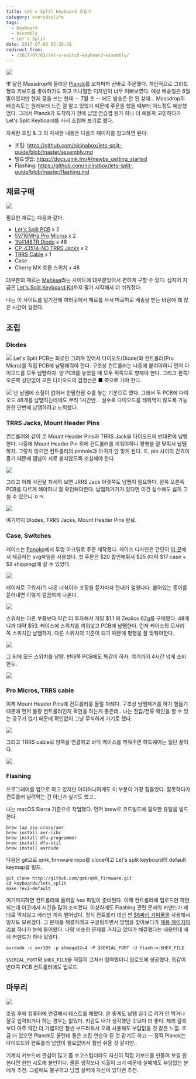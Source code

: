 ```yaml
---
title: Let's Split Keyboard 조립기
category: everydaylife
tags:
  - Keyboard
  - Assembly
  - Let's Split
date: 2017-07-03 02:26:38
redirect_from:
  - /2017/07/03/let-s-switch-keyboard-assembly/
---
```


![](/keyboard.png)

몇 달전 Massdrop에 올라온 [Planck](https://www.massdrop.com/buy/planck-mechanical-keyboard?mode=open_guest)를 보자마자 곧바로 주문했다. 개인적으로 그리드형의 키보드를 좋아하기도 하고 미니멀한 디자인이 너무 이뻐보였다. 예상 배송일은 6월 말이었지만 현재 글을 쓰는 현재 -- 7월 초 -- 에도 발송은 안 된 상태... Massdrop의 배송속도는 원래부터 느린 걸 알고 있었기 때문에 주문을 했을 때부터 어느정도 예상했었다. 그래서 Planck가 도착하기 전에 남땜 연습겸 뭔가 하나 더 해볼까 고민하다가 Let's Split Keyboard를 사서 조립해 보기로 했다.

자세한 조립 & 그 외 자세한 내용은 다음의 페이지를 참고하면 된다:
- 조립: https://github.com/nicinabox/lets-split-guide/blob/master/assembly.md
- 빌드셋업: https://docs.qmk.fm/#/newbs_getting_started
- Flashing: https://github.com/nicinabox/lets-split-guide/blob/master/flashing.md

## 재료구매

![](/parts.jpg)

필요한 재료는 다음과 같다.
* [Let's Split PCB](http://www.switchtop.com/product/let-s-split-40-percent-pcb) x 2
* [5V/16MHz Pro Micros](https://mehkee.com/products/pro-micro-5v-16mhz) x 2
* [1N4148TR Diode](https://mehkee.com/products/diodes-1n4148tr) x 48
* [CP-43514-ND TRRS Jacks](https://mehkee.com/products/trrs-jacks) x 2
* [TRRS Cable](https://mehkee.com/products/trrs-cable) x 1
* Case
* Cherry MX 호환 스위치 x 48

대부분의 재료는 [Mehkee](https://mehkee.com)라는 사이트에 대부분있어서 편하게 구할 수 있다. 심지어 지금은 [Let's Split Keyboard Kit](https://mehkee.com/products/lets-split-acrylic-cases-kits)까지 팔기 시작해서 더 쉬워졌다.

나는 이 사이트를 알기전에 여러곳에서 재료를 사서 따로따로 배송을 받는 바람에 꽤 많은 시간이 걸렸다.

## 조립

### Diodes
![](/diodes1.jpg)
Let's Split PCB는 회로만 그려져 있어서 다이오드(Diode)와 컨트롤러(Pro Micro)를 직접 PCB에 남땜해줘야 한다. 구조상 컨트롤러는 나중에 붙여야하니 먼저 다이오드를 모두 납땜하자. 양 PCB를 놓았을 때 모두 위쪽으로 향해야 한다. 그리고 왼쪽/오른쪽 상관없이 모든 다이오드의 검정선은 ■ 쪽으로 가야 한다.

![](/diodes2.jpg)
난 남땜에 소질이 없어서 한땀한땀 수를 놓는 기분으로 했다. 그래서 두 PCB에 다이오드 48개를 남땜하는데에도 무려 1시간반... 실수로 다이오드를 태워먹지 않도록 가능한한 단번에 남땜하려고 노력했다.

### TRRS Jacks, Mount Header Pins

컨트롤러와 같이 온 Mount Header Pins과 TRRS Jack을 다이오드의 반대편에 남땜한다. 나중에 Mount Header Pin 위에 컨트롤러를 끼워야하니 평행을 잘 맞춰서 납땜하자. 그렇지 않으면 컨트롤러의 pinhole과 아귀가 안 맞게 된다. 또, pin 사이의 간격이 좁기 때문에 땜납이 서로 붙지않도록 조심해야 한다.

![](/trrs_header_pin1.jpg)

그리고 아래 사진을 자세히 보면 JRRS Jack 아랫쪽도 남땜이 필요하다. 왼쪽 오른쪽 PCB를 다르게 해야하니 잘 확인해야한다. 남땜제거기가 있다면 이건 실수해도 쉽게 고칠 수 있으니 ㅇㅋ.

![](/trrs_header_pin2.jpg)

여기까지 Diodes, TRRS Jacks, Mount Header Pins 완료.

### Case, Switches

케이스는 [Ponoko](https://www.ponoko.com)에서 투명 아크릴로 주문 제작했다. 케이스 디자인은 간단히 [이 곳](http://qmk.fm/lets_split/)에서 제공하는 svg파일을 사용했다. 첫 주문은 $20 할인해줘서 $25 (대략 $17 case + $8 shipping)에 살 수 있었다.

![](/case1.jpg)

레이저로 구워서(?) 나온 녀석이라 포장을 뜯자마자 탄내가 엄청나다. 붙어있는 종이를 뜯어내면 이렇게 깔끔하게 나온다.

![](/case2.jpg)

스위치는 다른 부품보다 약간 더 투자해서 개당 $1.1 의 Zealios 62g를 구매했다. 48개니까 대략 $53. 케이스에 스위치를 끼워넣고 PCB에 남땜한다. 먼저 케이스의 모서리 쪽 스위치만 남땜하자. 다른 스위치의 기준이 되기 때문에 평행을 잘 맞춰야한다.

![](/case_switch1.jpg)

그 뒤에 모든 스위치를 남땜. 반대쪽 PCB에도 똑같이 하자. 여기까지 4시간 넘게 소비한듯.

![](/case_switch2.jpg)

### Pro Micros, TRRS cable

이제 Mount Header Pins에 컨트롤러를 올릴 차례다. 구조상 남땜제거를 하기 힘들기 때문에 먼저 불량 컨트롤러인지 확인을 하는게 좋은데.. 나는 전압/전류 확인을 할 수 있는 공구가 없기 때문에 확인없이 그냥 무식하게 가기로 했다.

![](/controller1.jpg)

그리고 TRRS cable로 양쪽을 연결하고 바닥 케이스를 끼워주면 하드웨어는 일단 끝이다.

![](/controller2.jpg)

### Flashing

프로그래머를 업으로 하고 있지만 아이러니하게도 이 부분이 가장 힘들었다. 잘못하다가 컨트롤러 날려먹는 건 아닌가 싶기도 했고..

나는 macOS Sierra 기준으로 작업했다. 먼저 brew로 코드빌드에 필요한 유틸을 빌드한다.
```shell
brew tap osx-cross/avr
brew install avr-libc
brew install dfu-programmer
brew install dfu-util
brew install avrdude
```

다음은 git으로 qmk_firmware repo를 clone하고 Let's split keyboard의 default keymap을 빌드.
```shell
git clone http://github.com/qmk/qmk_firmware.git
cd keyboards/lets_split
make rev2-default
```

여기까지하면 컨트롤러에 들어갈 hex 파일이 준비된다. 이제 컨트롤러에 업로드만 하면 되는데 이곳에서 시간을 많이 소비했다. 이상하게도 Flashing 관련 문서의 커맨드가 제대로 먹지않고 에러만 계속 뱉어냈다. 정식 컨트롤러 대신 싼 [$6짜리 카피품](https://www.amazon.com/KOOKYE-ATmega32U4-arduino-Leonardo-ATmega328/dp/B01HCXMBOU)을 사용해서 일지도 모르겠다. 그 문제를 해결하려고 구글링하면서 방법을 찾아보다가 [제품 페이지의 리뷰](https://www.amazon.com/gp/customer-reviews/R2JKYWFGBWNGU/ref=cm_cr_dp_d_rvw_btm?ie=UTF8&ASIN=B01HCXMBOU) 하나가 눈에 들어왔다. 나랑 비슷한 문제를 가지고 있다가 해결했다는 내용인데 배쉬 커맨드가 하나 있었다.

`avrdude -c avr109 -p atmega32u4 -P $SERIAL_PORT -U flash:w:$HEX_FILE`

`$SERIAL_PORT`와 `$HEX_FILE`을 적절히 고쳐서 입력했더니 업로드에 성공했다. 똑같이 반대쪽 PCB 컨트롤러에도 업로드.

## 마무리

![](/keyboard.png)

조립 후에 컴퓨터에 연결해서 테스트를 해봤다. 운 좋게도 납땜 실수로 키가 안 먹거나 잘못 입력되거나 하는 경우는 없었다. 키감도 내가 생각했던 것보다 더 좋다. 체리 갈축보다 아주 약간 더 가볍지만 훨씬 부드러워서 오래 사용해도 부담없을 것 같은 느낌. 조금 더 있으면 Planck도 올텐데 좋은 조립 연습이 된 것 같기도 하고 -- 정작 Planck는 다이오드와 컨트롤러 남땜이 필요없어서 훨씬 쉬울 것 같지만.. 

기계식 키보드에 관심이 많고 좀 수고스럽더라도 자신이 직접 키보드를 만들어 보길 원한다면 한번 시도해 볼만하다. 물론 생각보다 지출이 크기 때문에 실패해도 부담없는 분에게 추천. 그럼에도 불구하고 남땜 실력에 자신이 있다면 추천.